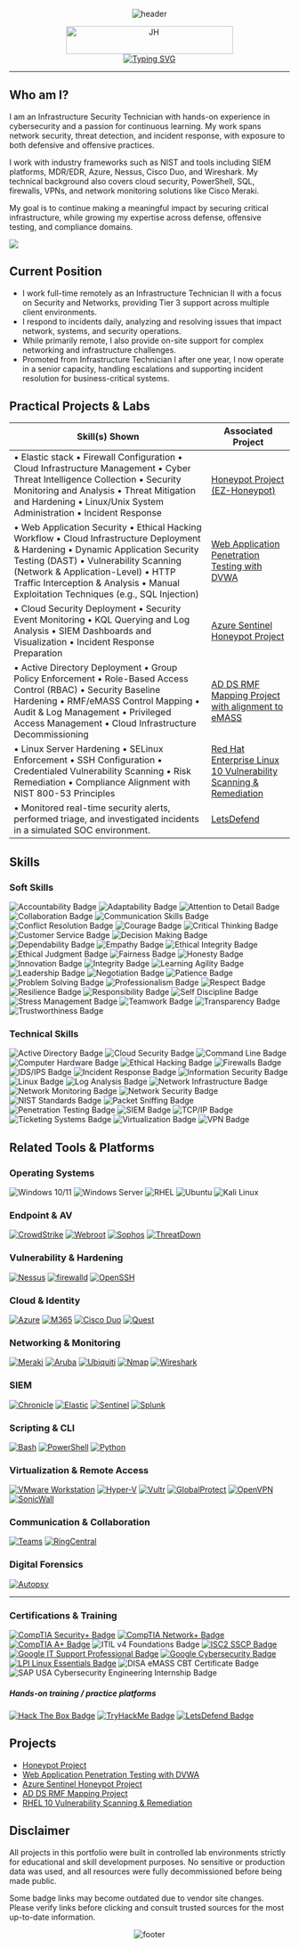 <p align="center">
  <img src="https://capsule-render.vercel.app/api?type=waving&height=200&color=0:7d63ff,100:0057b8&section=header" alt="header"/>
</p>






<p align="center">
  <img width="300" height="50" alt="JH" src="https://github.com/user-attachments/assets/7f15b376-a14e-47c5-af28-ada553d5a0ec" /><br>
  <a href="https://git.io/typing-svg">
    <img src="https://readme-typing-svg.herokuapp.com?font=Cascadia+Code+Light&size=20&color=7d63ff&center=true&vCenter=true&width=900&height=60&speed=60&pause=2000&lines=welcome+to+my+github;infrastructure+security+professional;always+learning+%7C+always+adapting;test+%7C+break+%7C+secure;simulate+%7C+detect+%7C+defend;detect+%7C+respond+%7C+adapt;govern+%7C+assess+%7C+comply" alt="Typing SVG">
  </a>
</p>



---

## Who am I?

I am an Infrastructure Security Technician with hands-on experience in cybersecurity and a passion for continuous learning. My work spans network security, threat detection, and incident response, with exposure to both defensive and offensive practices.

I work with industry frameworks such as NIST and tools including SIEM platforms, MDR/EDR, Azure, Nessus, Cisco Duo, and Wireshark. My technical background also covers cloud security, PowerShell, SQL, firewalls, VPNs, and network monitoring solutions like Cisco Meraki.

My goal is to continue making a meaningful impact by securing critical infrastructure, while growing my expertise across defense, offensive testing, and compliance domains.


<a href="https://linkedin.com/in/jkzhairston"><img src="https://img.shields.io/badge/-LinkedIn-0072b1?&style=for-the-badge&logo=linkedin&logoColor=white" /></a> 



## Current Position

- I work full-time remotely as an Infrastructure Technician II with a focus on Security and Networks, providing Tier 3 support across multiple client environments.
- I respond to incidents daily, analyzing and resolving issues that impact network, systems, and security operations.
- While primarily remote, I also provide on-site support for complex networking and infrastructure challenges.
- Promoted from Infrastructure Technician I after one year, I now operate in a senior capacity, handling escalations and supporting incident resolution for business-critical systems.


## Practical Projects & Labs

| Skill(s) Shown                                                                                                                                     | Associated Project         |
|-----------------------------------------------------------------------------------------------------------------------------------------------------|----------------------------|
| • Elastic stack • Firewall Configuration • Cloud Infrastructure Management • Cyber Threat Intelligence Collection • Security Monitoring and Analysis • Threat Mitigation and Hardening • Linux/Unix System Administration • Incident Response | <a href="https://github.com/JKZH-Cyber/Honeypot-Project">Honeypot Project (EZ-Honeypot)</a> |
| • Web Application Security • Ethical Hacking Workflow • Cloud Infrastructure Deployment & Hardening • Dynamic Application Security Testing (DAST) • Vulnerability Scanning (Network & Application-Level) • HTTP Traffic Interception & Analysis • Manual Exploitation Techniques (e.g., SQL Injection) | <a href="https://github.com/JKZH-Cyber/Web-Application-Penetration-Testing-with-DVWA">Web Application Penetration Testing with DVWA</a> |
| • Cloud Security Deployment • Security Event Monitoring • KQL Querying and Log Analysis • SIEM Dashboards and Visualization • Incident Response Preparation | <a href="https://github.com/JKZH-Cyber/JKZH-Azure-Sentinel-Honeypot-Project">Azure Sentinel Honeypot Project</a> |
| • Active Directory Deployment • Group Policy Enforcement • Role-Based Access Control (RBAC) • Security Baseline Hardening • RMF/eMASS Control Mapping • Audit & Log Management • Privileged Access Management • Cloud Infrastructure Decommissioning | <a href="https://github.com/JKZH-Cyber/AD-DS-RMF-Control-Mapping-Project-with-eMASS-Alignment">AD DS RMF Mapping Project with alignment to eMASS</a> |
| • Linux Server Hardening • SELinux Enforcement • SSH Configuration • Credentialed Vulnerability Scanning • Risk Remediation • Compliance Alignment with NIST 800-53 Principles | <a href="https://github.com/JKZH-Cyber/JKZH-Red-Hat-Enterprise-Linux-10-Vulnerability-Scanning-and-Remediation">Red Hat Enterprise Linux 10 Vulnerability Scanning & Remediation</a> |
| • Monitored real-time security alerts, performed triage, and investigated incidents in a simulated SOC environment.                                | <a href="https://letsdefend.io">LetsDefend</a>  



## Skills


### Soft Skills 
<!-- My Soft Skills -->
<div>
  <img src="https://img.shields.io/badge/-Accountability-FFEB3B?&style=for-the-badge&text_color=000000" alt="Accountability Badge"/>
  <img src="https://img.shields.io/badge/-Adaptability-607D8B?&style=for-the-badge&text_color=FFFFFF" alt="Adaptability Badge"/>
  <img src="https://img.shields.io/badge/-Attention%20to%20Detail-FFA500?&style=for-the-badge" alt="Attention to Detail Badge"/>
  <img src="https://img.shields.io/badge/-Collaboration-00BCD4?&style=for-the-badge" alt="Collaboration Badge"/>
  <img src="https://img.shields.io/badge/-Communication%20Skills-2196F3?&style=for-the-badge" alt="Communication Skills Badge"/>
  <img src="https://img.shields.io/badge/-Conflict%20Resolution-9E9E9E?&style=for-the-badge" alt="Conflict Resolution Badge"/>
  <img src="https://img.shields.io/badge/-Courage-7B1FA2?&style=for-the-badge" alt="Courage Badge"/> <!-- Medium purple -->
  <img src="https://img.shields.io/badge/-Critical%20Thinking-FF9800?&style=for-the-badge&text_color=000000" alt="Critical Thinking Badge"/>
  <img src="https://img.shields.io/badge/-Customer%20Service-4CAF50?&style=for-the-badge" alt="Customer Service Badge"/>
  <img src="https://img.shields.io/badge/-Decision%20Making-FF5722?&style=for-the-badge" alt="Decision Making Badge"/>
  <img src="https://img.shields.io/badge/-Dependability-0288D1?&style=for-the-badge" alt="Dependability Badge"/> <!-- Blue -->
  <img src="https://img.shields.io/badge/-Empathy-FFC107?&style=for-the-badge&text_color=000000" alt="Empathy Badge"/>
  <img src="https://img.shields.io/badge/-Ethical%20Integrity-673AB7?&style=for-the-badge" alt="Ethical Integrity Badge"/> <!-- Purple -->
  <img src="https://img.shields.io/badge/-Ethical%20Judgment-1976D2?&style=for-the-badge" alt="Ethical Judgment Badge"/> <!-- Blue -->
  <img src="https://img.shields.io/badge/-Fairness-3F51B5?&style=for-the-badge" alt="Fairness Badge"/> <!-- Dark Blue -->
  <img src="https://img.shields.io/badge/-Honesty-FF5722?&style=for-the-badge" alt="Honesty Badge"/>
  <img src="https://img.shields.io/badge/-Innovation-FF4081?&style=for-the-badge" alt="Innovation Badge"/>
  <img src="https://img.shields.io/badge/-Integrity-0288D1?&style=for-the-badge" alt="Integrity Badge"/> <!-- Blue -->
  <img src="https://img.shields.io/badge/-Learning%20Agility-00C853?&style=for-the-badge" alt="Learning Agility Badge"/>
  <img src="https://img.shields.io/badge/-Leadership-3F51B5?&style=for-the-badge" alt="Leadership Badge"/> <!-- Dark Blue -->
  <img src="https://img.shields.io/badge/-Negotiation-FF4081?&style=for-the-badge" alt="Negotiation Badge"/>
  <img src="https://img.shields.io/badge/-Patience-FFC107?&style=for-the-badge&text_color=000000" alt="Patience Badge"/>
  <img src="https://img.shields.io/badge/-Problem%20Solving-4CAF50?&style=for-the-badge" alt="Problem Solving Badge"/>
  <img src="https://img.shields.io/badge/-Professionalism-9C27B0?&style=for-the-badge" alt="Professionalism Badge"/> <!-- Purple -->
  <img src="https://img.shields.io/badge/-Respect-FF0000?&style=for-the-badge&text_color=FFFFFF" alt="Respect Badge"/> <!-- Red -->
  <img src="https://img.shields.io/badge/-Resilience-6A1B9A?&style=for-the-badge" alt="Resilience Badge"/> <!-- Dark Purple -->
  <img src="https://img.shields.io/badge/-Responsibility-9C27B0?&style=for-the-badge" alt="Responsibility Badge"/> <!-- Lighter Purple -->
  <img src="https://img.shields.io/badge/-Self%20Discipline-FABF10?&style=for-the-badge&text_color=000000" alt="Self Discipline Badge"/>
  <img src="https://img.shields.io/badge/-Stress%20Management-9C27B0?&style=for-the-badge" alt="Stress Management Badge"/>
  <img src="https://img.shields.io/badge/-Teamwork-6A5ACD?&style=for-the-badge" alt="Teamwork Badge"/> <!-- Slate Blue -->
  <img src="https://img.shields.io/badge/-Transparency-00BFAE?&style=for-the-badge" alt="Transparency Badge"/>
  <img src="https://img.shields.io/badge/-Trustworthiness-9E9E9E?&style=for-the-badge" alt="Trustworthiness Badge"/>
</div>


### Technical Skills
<!-- My Technical Skills -->
<div>
  <img src="https://img.shields.io/badge/-Active%20Directory-0078D4?&style=for-the-badge" alt="Active Directory Badge"/>
  <img src="https://img.shields.io/badge/-Cloud%20Security-2196F3?&style=for-the-badge" alt="Cloud Security Badge"/>
  <img src="https://img.shields.io/badge/-Command%20Line-000000?&style=for-the-badge" alt="Command Line Badge"/>
  <img src="https://img.shields.io/badge/-Computer%20Hardware-808080?&style=for-the-badge" alt="Computer Hardware Badge"/>
  <img src="https://img.shields.io/badge/-Ethical%20Practices-673AB7?&style=for-the-badge" alt="Ethical Hacking Badge"/>
  <img src="https://img.shields.io/badge/-Firewalls-D32F2F?&style=for-the-badge" alt="Firewalls Badge"/>
  <img src="https://img.shields.io/badge/-IDS%2FIPS-1976D2?&style=for-the-badge" alt="IDS/IPS Badge"/>
  <img src="https://img.shields.io/badge/-Incident%20Response-9C27B0?&style=for-the-badge" alt="Incident Response Badge"/>
  <img src="https://img.shields.io/badge/-Information%20Security-4CAF50?&style=for-the-badge" alt="Information Security Badge"/>
  <img src="https://img.shields.io/badge/-Linux-FCC624?&style=for-the-badge" alt="Linux Badge"/>
  <img src="https://img.shields.io/badge/-Log%20Analysis-8E24AA?&style=for-the-badge" alt="Log Analysis Badge"/>
  <img src="https://img.shields.io/badge/-Network%20Infrastructure-0288D1?&style=for-the-badge" alt="Network Infrastructure Badge"/> 
  <img src="https://img.shields.io/badge/-Network%20Monitoring-2196F3?&style=for-the-badge" alt="Network Monitoring Badge"/>
  <img src="https://img.shields.io/badge/-Network%20Security-4CAF50?&style=for-the-badge" alt="Network Security Badge"/>
  <img src="https://img.shields.io/badge/-NIST%20Standards-9E9E9E?&style=for-the-badge" alt="NIST Standards Badge"/>
  <img src="https://img.shields.io/badge/-Packet%20Sniffing-9C27B0?&style=for-the-badge" alt="Packet Sniffing Badge"/>
  <img src="https://img.shields.io/badge/-Penetration%20Testing%20(Learning)-4CAF50?&style=for-the-badge" alt="Penetration Testing Badge"/>
  <img src="https://img.shields.io/badge/-SIEM-FF5722?&style=for-the-badge" alt="SIEM Badge"/>
  <img src="https://img.shields.io/badge/-TCP%2FIP-0288D1?&style=for-the-badge" alt="TCP/IP Badge"/>
  <img src="https://img.shields.io/badge/-Ticketing%20Systems-3F51B5?&style=for-the-badge" alt="Ticketing Systems Badge"/>
  <img src="https://img.shields.io/badge/-Virtualization-FFB300?&style=for-the-badge" alt="Virtualization Badge"/>
  <img src="https://img.shields.io/badge/-VPN-607D8B?&style=for-the-badge" alt="VPN Badge"/>
</div>


## Related Tools & Platforms

### Operating Systems
<div>
  <img src="https://img.shields.io/badge/-Windows%2010/11-0078D6?&style=for-the-badge&logo=windows&logoColor=white" alt="Windows 10/11"/>
  <img src="https://img.shields.io/badge/-Windows%20Server%202019%2F2022-0078D6?&style=for-the-badge&logo=windows&logoColor=white" alt="Windows Server"/>
  <img src="https://img.shields.io/badge/-Red%20Hat%20Enterprise%20Linux-EE0000?&style=for-the-badge&logo=redhat&logoColor=white" alt="RHEL"/>
  <img src="https://img.shields.io/badge/-Ubuntu-E95420?&style=for-the-badge&logo=ubuntu&logoColor=white" alt="Ubuntu"/>
  <img src="https://img.shields.io/badge/-Kali%20Linux-557C94?&style=for-the-badge&logo=kalilinux&logoColor=white" alt="Kali Linux"/>
</div>

### Endpoint & AV
<div>
  <a href="https://www.crowdstrike.com/" target="_blank"><img src="https://img.shields.io/badge/-CrowdStrike-2C5C7E?&style=for-the-badge&logo=crowdstrike&logoColor=white" alt="CrowdStrike"/></a>
  <a href="https://www.webroot.com/" target="_blank"><img src="https://img.shields.io/badge/-Webroot-FF6F00?&style=for-the-badge&logo=webroot&logoColor=white" alt="Webroot"/></a>
  <a href="https://www.sophos.com/" target="_blank"><img src="https://img.shields.io/badge/-Sophos-6F00FF?&style=for-the-badge&logo=sophos&logoColor=white" alt="Sophos"/></a>
  <a href="https://www.malwarebytes.com/threatdown" target="_blank"><img src="https://img.shields.io/badge/-ThreatDown-0077FF?&style=for-the-badge&logo=malwarebytes&logoColor=white" alt="ThreatDown"/></a>
</div>

### Vulnerability & Hardening
<div>
  <a href="https://www.tenable.com/products/nessus" target="_blank"><img src="https://img.shields.io/badge/-Nessus-71B500?&style=for-the-badge&logo=nessus&logoColor=white" alt="Nessus"/></a>
  <a href="https://firewalld.org/" target="_blank"><img src="https://img.shields.io/badge/-firewalld-5C6BC0?&style=for-the-badge" alt="firewalld"/></a>
  <a href="https://www.openssh.com/" target="_blank"><img src="https://img.shields.io/badge/-OpenSSH-333333?&style=for-the-badge&logo=openssh&logoColor=white" alt="OpenSSH"/></a>
</div>

### Cloud & Identity
<div>
  <a href="https://azure.microsoft.com/" target="_blank"><img src="https://img.shields.io/badge/-Microsoft%20Azure-0078D4?&style=for-the-badge&logo=microsoftazure&logoColor=white" alt="Azure"/></a>
  <a href="https://www.microsoft.com/en-us/microsoft-365/admin" target="_blank"><img src="https://img.shields.io/badge/-Microsoft%20365-0078D4?&style=for-the-badge&logo=microsoft&logoColor=white" alt="M365"/></a>
  <a href="https://www.cisco.com/c/en/us/products/security/duo.html" target="_blank"><img src="https://img.shields.io/badge/-Cisco%20Duo-1D7AA2?&style=for-the-badge&logo=cisco&logoColor=white" alt="Cisco Duo"/></a>
  <a href="https://www.quest.com/products/active-roles/" target="_blank"><img src="https://img.shields.io/badge/-Quest%20Active%20Roles-FF5722?&style=for-the-badge&logo=dell&logoColor=white" alt="Quest"/></a>
</div>

### Networking & Monitoring
<div>
  <a href="https://www.meraki.com/" target="_blank"><img src="https://img.shields.io/badge/-Cisco%20Meraki-008C42?&style=for-the-badge&logo=cisco&logoColor=white" alt="Meraki"/></a>
  <a href="https://www.arubanetworks.com/" target="_blank"><img src="https://img.shields.io/badge/-Aruba%20Networks-0075B8?&style=for-the-badge&logo=hewlettpackardenterprise&logoColor=white" alt="Aruba"/></a>
  <a href="https://www.ui.com/" target="_blank"><img src="https://img.shields.io/badge/-Ubiquiti-0073B7?&style=for-the-badge&logo=ubiquiti&logoColor=white" alt="Ubiquiti"/></a>
  <a href="https://www.nmap.org/" target="_blank"><img src="https://img.shields.io/badge/-Nmap-00B5E2?&style=for-the-badge&logo=nmap&logoColor=white" alt="Nmap"/></a>
  <a href="https://www.wireshark.org/" target="_blank"><img src="https://img.shields.io/badge/-Wireshark-1679A7?&style=for-the-badge&logo=wireshark&logoColor=white" alt="Wireshark"/></a>
</div>

### SIEM
<div>
  <a href="https://cloud.google.com/products/chronicle" target="_blank"><img src="https://img.shields.io/badge/-Google%20Chronicle-4285F4?&style=for-the-badge&logo=google&logoColor=white" alt="Chronicle"/></a>
  <a href="https://www.elastic.co/" target="_blank"><img src="https://img.shields.io/badge/-Elastic%20Stack-005571?&style=for-the-badge&logo=elastic&logoColor=white" alt="Elastic"/></a>
  <a href="https://www.microsoft.com/en-us/security/business/siem-and-xdr/microsoft-sentinel" target="_blank"><img src="https://img.shields.io/badge/-Microsoft%20Sentinel-0078D4?&style=for-the-badge&logo=microsoft&logoColor=white" alt="Sentinel"/></a>
  <a href="https://www.splunk.com/" target="_blank"><img src="https://img.shields.io/badge/-Splunk-000000?&style=for-the-badge&logo=splunk&logoColor=white" alt="Splunk"/></a>
</div>

### Scripting & CLI
<div>
  <a href="https://www.gnu.org/software/bash/" target="_blank"><img src="https://img.shields.io/badge/-Bash-4EAA25?&style=for-the-badge&logo=gnubash&logoColor=white" alt="Bash"/></a>
  <a href="https://www.microsoft.com/en-us/powershell" target="_blank"><img src="https://img.shields.io/badge/-PowerShell-2E2E2E?&style=for-the-badge&logo=powershell&logoColor=white" alt="PowerShell"/></a>
  <a href="https://www.python.org/" target="_blank"><img src="https://img.shields.io/badge/-Python%20Basics-3776AB?&style=for-the-badge&logo=python&logoColor=white" alt="Python"/></a>
</div>

### Virtualization & Remote Access
<div>
  <a href="https://www.vmware.com/products/workstation-pro.html" target="_blank"><img src="https://img.shields.io/badge/-VMware%20Workstation-607078?&style=for-the-badge&logo=vmware&logoColor=white" alt="VMware Workstation"/></a>
  <a href="https://learn.microsoft.com/en-us/virtualization/hyper-v-on-windows/" target="_blank"><img src="https://img.shields.io/badge/-Hyper--V-0078D4?&style=for-the-badge&logo=windows&logoColor=white" alt="Hyper-V"/></a>
  <a href="https://www.vultr.com/" target="_blank"><img src="https://img.shields.io/badge/-Vultr-0080FF?&style=for-the-badge&logo=vultr&logoColor=white" alt="Vultr"/></a>
  <a href="https://www.paloaltonetworks.com/cyberpedia/what-is-globalprotect" target="_blank"><img src="https://img.shields.io/badge/-GlobalProtect-003B49?&style=for-the-badge&logo=paloaltonetworks&logoColor=white" alt="GlobalProtect"/></a>
  <a href="https://openvpn.net/" target="_blank"><img src="https://img.shields.io/badge/-OpenVPN-0079E2?&style=for-the-badge&logo=openvpn&logoColor=white" alt="OpenVPN"/></a>
  <a href="https://www.sonicwall.com/" target="_blank"><img src="https://img.shields.io/badge/-SonicWall-1D5D6A?&style=for-the-badge&logo=sonicwall&logoColor=white" alt="SonicWall"/></a>
</div>

### Communication & Collaboration
<div>
  <a href="https://www.microsoft.com/en-us/microsoft-teams/group-chat-software" target="_blank"><img src="https://img.shields.io/badge/-Microsoft%20Teams-6264A7?&style=for-the-badge&logo=microsoftteams&logoColor=white" alt="Teams"/></a>
  <a href="https://www.ringcentral.com/" target="_blank"><img src="https://img.shields.io/badge/-RingCentral-00B0D7?&style=for-the-badge&logo=ringcentral&logoColor=white" alt="RingCentral"/></a>
</div>

### Digital Forensics
<div>
  <a href="https://www.sleuthkit.org/autopsy/" target="_blank"><img src="https://img.shields.io/badge/-Autopsy-F4A261?&style=for-the-badge&logo=autopsy&logoColor=white" alt="Autopsy"/></a>
</div>                    

---

### Certifications & Training

<div>
<a href="https://www.credly.com/earner/earned/badge/ac7aeb28-5369-48f5-93e9-6891ea75fa62" target="_blank"><img src="https://img.shields.io/badge/-CompTIA%20Security%2B-3d168a?&style=for-the-badge&logo=CompTIA&logoColor=white" alt="CompTIA Security+ Badge"/></a>
<a href="https://www.credly.com/badges/46191b34-469a-4d29-bc71-e8e74a252bff" target="_blank"><img src="https://img.shields.io/badge/-CompTIA%20Network%2B-1841f5?&style=for-the-badge&logo=CompTIA&logoColor=white" alt="CompTIA Network+ Badge"/></a>
<a href="https://www.credly.com/badges/7661deae-6d01-4e95-9214-6563f7a43ff9" target="_blank"><img src="https://img.shields.io/badge/-CompTIA%20A%2B-FF0000?&style=for-the-badge&logo=CompTIA&logoColor=white" alt="CompTIA A+ Badge"/></a>
<img src="https://img.shields.io/badge/-ITIL%20v4%20Foundations-6A0DAD?&style=for-the-badge" alt="ITIL v4 Foundations Badge"/>
<a href="https://www.credly.com/badges/f0c9a9cf-1a00-47df-b207-496ba8711630" target="_blank"><img src="https://img.shields.io/badge/-ISC2%20SSCP-FF5733?&style=for-the-badge&logo=isc2&logoColor=white" alt="ISC2 SSCP Badge"/></a>
<a href="https://www.credly.com/earner/earned/badge/b20cff43-baa8-461c-ac60-aa07cf2abd31" target="_blank"><img src="https://img.shields.io/badge/-Google%20IT%20Support%20Professional-4285F4?&style=for-the-badge&logo=google&logoColor=white" alt="Google IT Support Professional Badge"/></a>
<a href="https://www.credly.com/earner/earned/badge/f4fdad42-59d4-4932-a802-e89ca59727e4" target="_blank"><img src="https://img.shields.io/badge/-Google%20Cybersecurity-34A853?&style=for-the-badge&logo=google&logoColor=white" alt="Google Cybersecurity Badge"/></a>
<a href="https://www.credly.com/badges/a9a5c02f-bc2c-41b1-a13b-8dde8684c3bb" target="_blank"><img src="https://img.shields.io/badge/-LPI%20Linux%20Essentials-2C3E50?&style=for-the-badge&logo=linux&logoColor=white" alt="LPI Linux Essentials Badge"/></a>
<img src="https://img.shields.io/badge/-DISA%20eMASS%20CBT%20Certificate-1C3F95?&style=for-the-badge&logoColor=white" alt="DISA eMASS CBT Certificate Badge"/>
<img src="https://img.shields.io/badge/-SAP%20USA%20Cybersecurity%20Engineering%20Internship-003366?&style=for-the-badge&logo=sap&logoColor=white" alt="SAP USA Cybersecurity Engineering Internship Badge"/>

##### Hands-on training / practice platforms
<a href="https://www.hackthebox.com" target="_blank"><img src="https://img.shields.io/badge/-HackTheBox-000000?&style=for-the-badge&logo=hackthebox&logoColor=white" alt="Hack The Box Badge"/></a>
<a href="https://tryhackme.com" target="_blank"><img src="https://img.shields.io/badge/-TryHackMe-FF6A00?&style=for-the-badge&logo=tryhackme&logoColor=white" alt="TryHackMe Badge"/></a>
<a href="https://letsdefend.io" target="_blank"><img src="https://img.shields.io/badge/-LetsDefend-1E90FF?&style=for-the-badge&logo=securityscorecard&logoColor=white" alt="LetsDefend Badge"/></a>

</div>

</div>

## Projects
- <a href="https://github.com/JKZH-Cyber/Honeypot-Project">Honeypot Project</a>  
- <a href="https://github.com/JKZH-Cyber/Web-Application-Penetration-Testing-with-DVWA">Web Application Penetration Testing with DVWA</a>  
- <a href="https://github.com/JKZH-Cyber/JKZH-Azure-Sentinel-Honeypot-Project">Azure Sentinel Honeypot Project</a>  
- <a href="https://github.com/JKZH-Cyber/AD-DS-RMF-Control-Mapping-Project-with-eMASS-Alignment">AD DS RMF Mapping Project</a>  
- <a href="https://github.com/JKZH-Cyber/JKZH-Red-Hat-Enterprise-Linux-10-Vulnerability-Scanning-and-Remediation">RHEL 10 Vulnerability Scanning & Remediation</a>

## Disclaimer
All projects in this portfolio were built in controlled lab environments strictly for educational and skill development purposes. No sensitive or production data was used, and all resources were fully decommissioned before being made public.  

Some badge links may become outdated due to vendor site changes. Please verify links before clicking and consult trusted sources for the most up-to-date information.  

<p align="center">
  <img src="https://capsule-render.vercel.app/api?type=waving&height=200&color=0:7d63ff,100:0057b8&section=footer" alt="footer"/>
</p>

